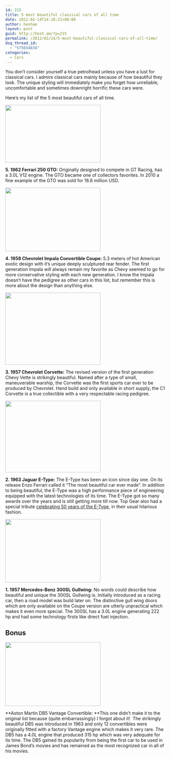 ```yaml
---
id: 215
title: 5 most beautiful classical cars of all time
date: 2012-02-14T14:18:21+00:00
author: hesham
layout: post
guid: http://hesh.am/?p=215
permalink: /2012/02/14/5-most-beautiful-classical-cars-of-all-time/
dsq_thread_id:
  - "575654834"
categories:
  - Cars
---
```

You don&#8217;t consider yourself a true petrolhead unless you have a lust for classical cars. I admire classical cars mainly because of how beautiful they look. The unique styling will immediately make you forget how unreliable, uncomfortable and sometimes downright horrific these cars were.

Here&#8217;s my list of the 5 most beautiful cars of all time.

[<img class="size-medium wp-image-217" title="1962 Ferrari 250 GTO" src="http://hesh.am/wp-content/uploads/2012/02/1962_ferrari_250_gto-pic-49178-300x181.jpg" alt="" width="300" height="181" />](http://hesh.am/wp-content/uploads/2012/02/1962_ferrari_250_gto-pic-49178.jpeg)

**5. 1962 Ferrari 250 GTO:** Originally designed to compete in GT Racing, has a 3.0L V12 engine. The GTO became one of collectors favorites. In 2010 a fine example of the GTO was sold for 18.8 million USD.

[<img class="size-medium wp-image-218" title="1958 Chevrolet Impala" src="http://hesh.am/wp-content/uploads/2012/02/1958-chevy-impala-chevrolet-archives-300x200.jpg" alt="" width="300" height="200" />](http://hesh.am/wp-content/uploads/2012/02/1958-chevy-impala-chevrolet-archives.jpg)

**4. 1958 Chevrolet Impala Convertible Coupe:** 5.3 meters of hot American exotic design with it&#8217;s unique deeply sculptured rear fender. The first generation Impala will always remain my favorite as Chevy seemed to go for more conservative styling with each new generation. I know the Impala doesn&#8217;t have the pedigree as other cars in this list, but remember this is more about the design than anything else.

[<img class="size-medium wp-image-219" title="1957 Chevrolet Corvette" src="http://hesh.am/wp-content/uploads/2012/02/1957ChevyCorvetteRed-profile1-300x227.jpg" alt="" width="300" height="227" />](http://hesh.am/wp-content/uploads/2012/02/1957ChevyCorvetteRed-profile1.jpg)

**3. 1957 Chevrolet Corvette:** The revised version of the first generation Chevy Vette is strikingly beautiful. Named after a type of small, maneuverable warship, the Corvette was the first sports car ever to be produced by Chevrolet. Hand build and only available in short supply, the C1 Corvette is a true collectible with a very respectable racing pedigree.

[<img class="size-medium wp-image-220" title="1963 Jaguar E-Type" src="http://hesh.am/wp-content/uploads/2012/02/1963-jaguar-e-type_thumb-300x225.jpg" alt="" width="300" height="225" />](http://hesh.am/wp-content/uploads/2012/02/1963-jaguar-e-type_thumb.jpg)

**2. 1963 Jaguar E-Type:** The E-Type has been an icon since day one. On its release Enzo Ferrari called it &#8220;The most beautiful car ever made&#8221;. In addition to being beautiful, the E-Type was a high performance piece of engineering equipped with the latest technologies of its time. The E-Type got so many awards over the years and is still getting more till now. Top Gear also had a special tribute [celebrating 50 years of the E-Type](http://www.youtube.com/watch?v=CLkEBRoilJ8), in their usual hilarious fashion.

[<img class="size-medium wp-image-221" title="1957 Mercedes 300SL Gullwing" src="http://hesh.am/wp-content/uploads/2012/02/1957-mercedes-300sl-gullwing-0043-300x199.jpg" alt="" width="300" height="199" />](http://hesh.am/wp-content/uploads/2012/02/1957-mercedes-300sl-gullwing-0043.jpg)

**1. 1957 Mercedes-Benz 300SL Gullwing:** No words could describe how beautiful and unique the 300SL Gullwing is. Initially introduced as a racing car, then a road model was build later on. The distinctive gull wing doors which are only available on the Coupe version are utterly unpractical which makes it even more special. The 300SL has a 3.0L engine generating 222 hp and had some technology firsts like direct fuel injection.

## **Bonus**

[<img class="size-medium wp-image-273" title="web630-db5" src="http://hesh.am/wp-content/uploads/2012/02/web630-db5-300x200.jpeg" alt="" width="300" height="200" />](http://hesh.am/wp-content/uploads/2012/02/web630-db5.jpeg)

**Aston Martin DB5 Vantage Convertible: **This one didn&#8217;t make it to the original list because (quite embarrassingly) I forgot about it!  The strikingly beautiful DB5 was introduced in 1963 and only 12 convertibles were originally fitted with a factory Vantage engine which makes it very rare. The DB5 has a 4.0L engine that produced 315 hp which was very adequate for its time. The DB5 gained its popularity from being the first car to be used in James Bond&#8217;s movies and has remained as the most recognized car in all of his movies.
